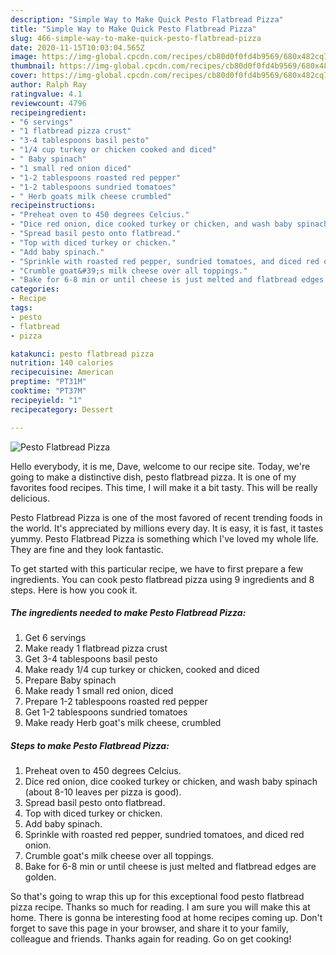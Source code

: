 ```yaml
---
description: "Simple Way to Make Quick Pesto Flatbread Pizza"
title: "Simple Way to Make Quick Pesto Flatbread Pizza"
slug: 466-simple-way-to-make-quick-pesto-flatbread-pizza
date: 2020-11-15T10:03:04.565Z
image: https://img-global.cpcdn.com/recipes/cb80d0f0fd4b9569/680x482cq70/pesto-flatbread-pizza-recipe-main-photo.jpg
thumbnail: https://img-global.cpcdn.com/recipes/cb80d0f0fd4b9569/680x482cq70/pesto-flatbread-pizza-recipe-main-photo.jpg
cover: https://img-global.cpcdn.com/recipes/cb80d0f0fd4b9569/680x482cq70/pesto-flatbread-pizza-recipe-main-photo.jpg
author: Ralph Ray
ratingvalue: 4.1
reviewcount: 4796
recipeingredient:
- "6 servings"
- "1 flatbread pizza crust"
- "3-4 tablespoons basil pesto"
- "1/4 cup turkey or chicken cooked and diced"
- " Baby spinach"
- "1 small red onion diced"
- "1-2 tablespoons roasted red pepper"
- "1-2 tablespoons sundried tomatoes"
- " Herb goats milk cheese crumbled"
recipeinstructions:
- "Preheat oven to 450 degrees Celcius."
- "Dice red onion, dice cooked turkey or chicken, and wash baby spinach (about 8-10 leaves per pizza is good)."
- "Spread basil pesto onto flatbread."
- "Top with diced turkey or chicken."
- "Add baby spinach."
- "Sprinkle with roasted red pepper, sundried tomatoes, and diced red onion."
- "Crumble goat&#39;s milk cheese over all toppings."
- "Bake for 6-8 min or until cheese is just melted and flatbread edges are golden."
categories:
- Recipe
tags:
- pesto
- flatbread
- pizza

katakunci: pesto flatbread pizza 
nutrition: 140 calories
recipecuisine: American
preptime: "PT31M"
cooktime: "PT37M"
recipeyield: "1"
recipecategory: Dessert

---
```



![Pesto Flatbread Pizza](https://img-global.cpcdn.com/recipes/cb80d0f0fd4b9569/680x482cq70/pesto-flatbread-pizza-recipe-main-photo.jpg)

Hello everybody, it is me, Dave, welcome to our recipe site. Today, we're going to make a distinctive dish, pesto flatbread pizza. It is one of my favorites food recipes. This time, I will make it a bit tasty. This will be really delicious.

Pesto Flatbread Pizza is one of the most favored of recent trending foods in the world. It's appreciated by millions every day. It is easy, it is fast, it tastes yummy. Pesto Flatbread Pizza is something which I've loved my whole life. They are fine and they look fantastic.




To get started with this particular recipe, we have to first prepare a few ingredients. You can cook pesto flatbread pizza using 9 ingredients and 8 steps. Here is how you cook it.

<!--inarticleads1-->

##### The ingredients needed to make Pesto Flatbread Pizza:

1. Get 6 servings
1. Make ready 1 flatbread pizza crust
1. Get 3-4 tablespoons basil pesto
1. Make ready 1/4 cup turkey or chicken, cooked and diced
1. Prepare  Baby spinach
1. Make ready 1 small red onion, diced
1. Prepare 1-2 tablespoons roasted red pepper
1. Get 1-2 tablespoons sundried tomatoes
1. Make ready  Herb goat&#39;s milk cheese, crumbled




<!--inarticleads2-->

##### Steps to make Pesto Flatbread Pizza:

1. Preheat oven to 450 degrees Celcius.
1. Dice red onion, dice cooked turkey or chicken, and wash baby spinach (about 8-10 leaves per pizza is good).
1. Spread basil pesto onto flatbread.
1. Top with diced turkey or chicken.
1. Add baby spinach.
1. Sprinkle with roasted red pepper, sundried tomatoes, and diced red onion.
1. Crumble goat&#39;s milk cheese over all toppings.
1. Bake for 6-8 min or until cheese is just melted and flatbread edges are golden.




So that's going to wrap this up for this exceptional food pesto flatbread pizza recipe. Thanks so much for reading. I am sure you will make this at home. There is gonna be interesting food at home recipes coming up. Don't forget to save this page in your browser, and share it to your family, colleague and friends. Thanks again for reading. Go on get cooking!
